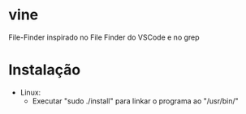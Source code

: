 # vine
File-Finder inspirado no File Finder do VSCode e no grep

# Instalação

* Linux:
  - Executar "sudo ./install" para linkar o programa ao "/usr/bin/"
